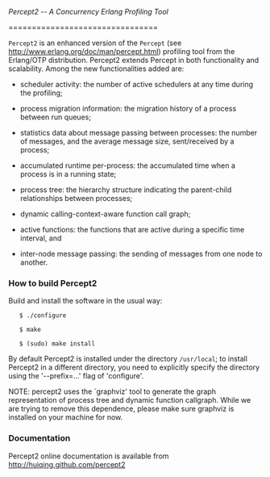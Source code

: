 *Percept2 -- A Concurrency Erlang Profiling Tool*

================================

`Percept2` is an enhanced version of the `Percept` (see  http://www.erlang.org/doc/man/percept.html) profiling tool from the Erlang/OTP distribution. 
 Percept2 extends Percept in both functionality and scalability. Among the new functionalities added are:
 
 * scheduler activity: the number of active schedulers at any time during the profiling;

 * process migration information: the migration history of a process between run queues;

 * statistics data about message passing between processes: the number of messages, and the average message size, sent/received by a process;

 * accumulated runtime per-process: the accumulated time when a process is in a running state;

 * process tree: the hierarchy structure indicating the parent-child relationships between processes;

 * dynamic calling-context-aware function call graph;
 
 * active functions: the functions that are active during a specific time interval, and

 * inter-node message passing: the sending of messages from one node to another.

 ### How to build Percept2 ###
 
 Build and install the software in the usual way:
 
 
       $ ./configure 
       
       $ make 
       
       $ (sudo) make install
  
   By default Percept2 is installed under the directory `/usr/local`;
   to install Percept2 in a different directory, you need to explicitly
   specify the directory using the '--prefix=...' flag of 'configure'.
 
   NOTE: percept2 uses the `graphviz' tool to generate the graph representation 
   of process tree and dynamic function callgraph. While we are trying to remove 
   this dependence, please make sure graphviz is installed on your machine for now.
   
### Documentation ###

 Percept2 online documentation is available from http://huiqing.github.com/percept2











